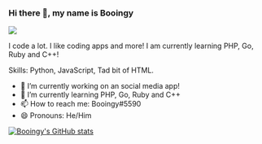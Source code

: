 ### Hi there 👋, my name is Booingy
![](https://i.ibb.co/Yf863pK/Banner.png)

I code a lot. I like coding apps and more! I am currently learning PHP, Go, Ruby and C++!

Skills: Python, JavaScript, Tad bit of HTML.

- 🔭 I’m currently working on an social media app! 
- 🌱 I’m currently learning PHP, Go, Ruby and C++ 
- 📫 How to reach me: Booingy#5590 
- 😄 Pronouns: He/Him 




[![Booingy's GitHub stats](https://github-readme-stats.vercel.app/api?username=Booingy)](https://github.com/anuraghazra/github-readme-stats)

